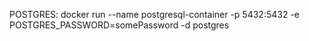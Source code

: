 POSTGRES: 
docker run --name postgresql-container -p 5432:5432 -e POSTGRES_PASSWORD=somePassword -d postgres